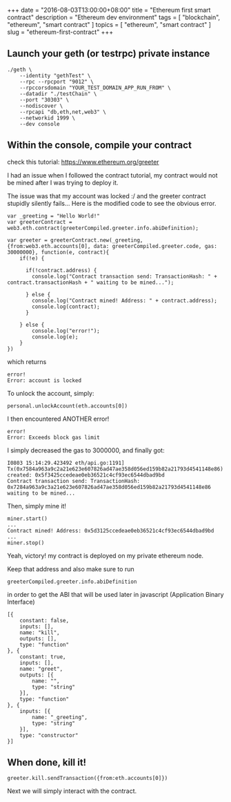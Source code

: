 +++
date = "2016-08-03T13:00:00+08:00"
title = "Ethereum first smart contract"
description = "Ethereum dev environment"
tags = [ "blockchain", "ethereum", "smart contract" ]
topics = [ "ethereum", "smart contract" ]
slug = "ethereum-first-contract"
+++

## Launch your geth (or testrpc) private instance

```
./geth \
    --identity "gethTest" \
    --rpc --rpcport "9012" \
    --rpccorsdomain "YOUR_TEST_DOMAIN_APP_RUN_FROM" \
    --datadir "./testChain" \
    --port "30303" \
    --nodiscover \
    --rpcapi "db,eth,net,web3" \
    --networkid 1999 \
    --dev console
```

## Within the console, compile your contract

check this tutorial: https://www.ethereum.org/greeter

I had an issue when I followed the contract tutorial, my contract would not be mined after I was trying to deploy it.

The issue was that my account was locked :/ and the greeter contract stupidly silently fails...
Here is the modified code to see the obvious error.

```
var _greeting = "Hello World!"
var greeterContract = web3.eth.contract(greeterCompiled.greeter.info.abiDefinition);

var greeter = greeterContract.new(_greeting,{from:web3.eth.accounts[0], data: greeterCompiled.greeter.code, gas: 30000000}, function(e, contract){
    if(!e) {

      if(!contract.address) {
        console.log("Contract transaction send: TransactionHash: " + contract.transactionHash + " waiting to be mined...");

      } else {
        console.log("Contract mined! Address: " + contract.address);
        console.log(contract);
      }

    } else {
        console.log("error!");
        console.log(e);
    }
})
```

which returns

```
error!
Error: account is locked
```

To unlock the account, simply:

```
personal.unlockAccount(eth.accounts[0])
```

I then encountered ANOTHER error!

```
error!
Error: Exceeds block gas limit
```

I simply decreased the gas to 3000000, and finally got:

```
I0803 15:14:29.423492 eth/api.go:1191] Tx(0x7584a963a9c2a21e623e607826ad47ae358d056ed159b82a21793d4541148e86) created: 0x5f3425ccedeae0eb36521c4cf93ec6544dbad9bd
Contract transaction send: TransactionHash: 0x7284a963a9c3a21e623e607826ad47ae358d056ed159b82a21793d4541148e86 waiting to be mined...
```

Then, simply mine it!

```
miner.start()
...
Contract mined! Address: 0x5d3125ccedeae0eb36521c4cf93ec6544dbad9bd
...
miner.stop()
```

Yeah, victory! my contract is deployed on my private ethereum node.

Keep that address and also make sure to run

```
greeterCompiled.greeter.info.abiDefinition
```

in order to get the ABI that will be used later in javascript (Application Binary Interface)

```
[{
    constant: false,
    inputs: [],
    name: "kill",
    outputs: [],
    type: "function"
}, {
    constant: true,
    inputs: [],
    name: "greet",
    outputs: [{
        name: "",
        type: "string"
    }],
    type: "function"
}, {
    inputs: [{
        name: "_greeting",
        type: "string"
    }],
    type: "constructor"
}]
```

## When done, kill it!

```
greeter.kill.sendTransaction({from:eth.accounts[0]})
```

Next we will simply interact with the contract.